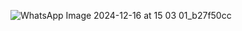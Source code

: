 ![WhatsApp Image 2024-12-16 at 15 03 01_b27f50cc](https://github.com/user-attachments/assets/5b7885f4-b3a1-48a4-a844-b492e859544d)
